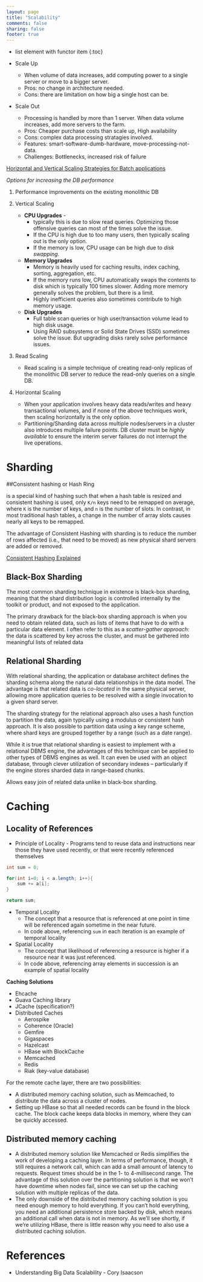 ```yaml
---
layout: page
title: "Scalability"
comments: false
sharing: false
footer: true
---
```


* list element with functor item
{:toc}


* Scale Up
  * When volume of data increases, add computing power to a single server or move to a bigger server.
  * Pros: no change in architecture needed.
  * Cons: there are limitation on how big a single host can be.
* Scale Out
  * Processing is handled by more than 1 server. When data volume increases, add more servers to the farm.
  * Pros: Cheaper purchase costs than scale up, High availability
  * Cons: complex data processing stratagies involved.
  * Features: smart-software-dumb-hardware, move-processing-not-data.
  * Challenges: Bottlenecks, increased risk of failure

[Horizontal and Vertical Scaling Strategies for Batch applications](http://www.ontheserverside.com/blog/2014/07/23/horizontal-and-vertical-scaling-strategies-for-batch-applications)

*Options for increasing the DB performance*
	
1. Performance improvements on the existing monolithic DB
2. Vertical Scaling

	* **CPU Upgrades** - 
		* typically this is due to slow read queries. Optimizing those offensive queries can most of the times solve the issue. 
		* If the CPU is high due to too many users, then typically scaling out is the only option.
		* If the memory is low, CPU usage can be high due to *disk swapping*.
	* **Memory Upgrades**
		* Memory is heavily used for caching results, index caching, sorting, aggregation, etc.
		* If the memory runs low, CPU automatically swaps the contents to disk which is typically 100 times slower. Adding more memory generally solves the problem, but there is a limit.
		* Highly inefficient queries also sometimes contribute to high memory usage.
	* **Disk Upgrades**
		* Full table scan queries or high user/transaction volume lead to high disk usage.
		* Using RAID subsystems or Solid State Drives (SSD) sometimes solve the issue. But upgrading disks rarely solve performance issues.

3. Read Scaling

	* Read scaling is a simple technique of creating read-only replicas of the monolithic DB server to reduce the read-only queries on a single DB.

4. Horizontal Scaling

	* When your application involves heavy data reads/writes and heavy transactional volumes, and if none of the above techniques work, then scaling horizontally is the only option.
	* Partitioning/Sharding data across multiple nodes/servers in a cluster also introduces multiple failure points. DB cluster must be *highly available* to ensure the interim server failures do not interrupt the live operations.

# Sharding

##Consistent hashing or Hash Ring

is a special kind of hashing such that when a hash table is resized and consistent hashing is used, only `K/n` keys need to be remapped on average, where `K` is the number of keys, and `n` is the number of slots. In contrast, in most traditional hash tables, a change in the number of array slots causes nearly all keys to be remapped.

The advantage of Consistent Hashing with sharding is to reduce the number of rows affected (i.e., that need to be moved) as new physical shard servers are added or removed.

[Consistent Hashing Explained](http://michaelnielsen.org/blog/consistent-hashing/)

## Black-Box Sharding

The most common sharding technique in existence is black-box sharding, meaning that the shard distribution logic is controlled internally by the toolkit or product, and not exposed to the application.

The primary drawback for the black-box sharding approach is when you need to obtain related data, such as lists of items that have to do with a particular data element. I often refer to this as a *scatter-gather approach*: the data is scattered by key across the cluster, and must be gathered into meaningful lists of related data

## Relational Sharding

With relational sharding, the application or database architect defines the sharding schema along the natural data relationships in the data model. The advantage is that related data is *co-located* in the same physical server, allowing more application queries to be resolved with a single invocation to a given shard server.

The sharding strategy for the relational approach also uses a hash function to partition the data, again typically using a modulus or consistent hash approach. It is also possible to partition data using a key range scheme, where shard keys are grouped together by a range (such as a date range).

While it is true that relational sharding is easiest to implement with a relational DBMS engine, the advantages of this technique can be applied to other types of DBMS engines as well. It can even be used with an object database, through clever utilization of secondary indexes – particularly if the engine stores sharded data in range-based chunks.

Allows easy join of related data unlike in black-box sharding.

# Caching

## Locality of References

* Principle of Locality - Programs tend to reuse data and instructions near those they have used recently, or that were recently referenced themselves

```java Locality Example
int sum = 0;

for(int i=0; i < a.length; i++){
	sum += a[i];
}

return sum;
```

* Temporal Locality 
	* The concept that a resource that is referenced at one point in time will be  referenced again sometime in the near future.
	* In code above, referencing `sum` in each iteration is an example of temporal locality
* Spatial Locality 
	* The concept that likelihood of referencing a resource is higher if a resource near it was just referenced.
	* In code above, referencing array elements in succession is an example of spatial locality



**Caching Solutions**

* Ehcache
* Guava Caching library
* JCache (specification?)
* Distributed Caches
	* Aerospike
	* Coherence (Oracle)
	* Gemfire
	* Gigaspaces
	* Hazelcast
	* HBase with BlockCache
	* Memcached
	* Redis
	* Riak (key-value database)


For the remote cache layer, there are two possibilities:

* A distributed memory caching solution, such as Memcached, to distribute the data across a cluster of nodes.
* Setting up HBase so that all needed records can be found in the block cache. The block cache keeps data blocks in memory, where they can be quickly accessed.

## Distributed memory caching

* A distributed memory solution like Memcached or Redis simplifies the work of developing a caching layer. In terms of performance, though, it still requires a network call, which can add a small amount of latency to requests. Request times should be in the 1- to 4-millisecond range. The advantage of this solution over the partitioning solution is that we won’t have downtime when nodes fail, since we can set up the caching solution with multiple replicas of the data. 
* The only downside of the distributed memory caching solution is you need enough memory to hold everything. If you can’t hold everything, you need an additional persistence store backed by disk, which means an additional call when data is not in memory. As we’ll see shortly, if we’re utilizing HBase, there is little reason why you need to also use a distributed caching solution.

# References

* Understanding Big Data Scalability - Cory Isaacson